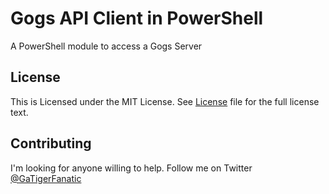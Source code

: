 # Gogs API Client in PowerShell

A PowerShell module to access a Gogs Server

## License

This is Licensed under the MIT License. See [License](https://raw.githubusercontent.com/tigerfansga/GogsPS/master/README.md) file for the full license text.

## Contributing

I'm looking for anyone willing to help. Follow me on Twitter [@GaTigerFanatic](https://twitter.com/GaTigerFanatic)